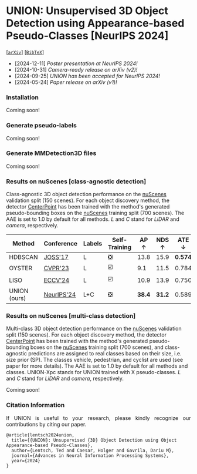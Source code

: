 # UNION: Unsupervised 3D Object Detection using Appearance-based Pseudo-Classes [NeurIPS 2024]



[[`arXiv`](https://arxiv.org/abs/2405.15688)] [[`BibTeX`](#citation-information)]



+ [2024-12-11] *Poster presentation at NeurIPS 2024!*
+ [2024-10-31] *Camera-ready release on arXiv (v2)!*
+ [2024-09-25] *UNION has been accepted for NeurIPS 2024!*
+ [2024-05-24] *Paper release on arXiv (v1)!*



### Installation
Coming soon!



### Generate pseudo-labels
Coming soon!



### Generate MMDetection3D files
Coming soon!



### Results on nuScenes [class-agnostic detection]
Class-agnostic 3D object detection performance on the [nuScenes](https://arxiv.org/abs/1903.11027) validation split (150 scenes).
For each object discovery method, the detector [CenterPoint](https://arxiv.org/pdf/2006.11275) has been trained with the method's generated pseudo-bounding boxes on the [nuScenes](https://arxiv.org/abs/1903.11027) training split (700 scenes).
The AAE is set to 1.0 by default for all methods.
_L_ and _C_ stand for _LiDAR_ and _camera_, respectively.

| Method           | Conference                                                       | Labels | Self-Training                 | AP ↑     | NDS ↑    | ATE ↓     | ASE ↓     | AOE ↓     | AVE ↓     |
|------------------|------------------------------------------------------------------|--------|-------------------------------|----------|----------|-----------|-----------|-----------|-----------|
| HDBSCAN          | [JOSS'17](https://joss.theoj.org/papers/10.21105/joss.00205.pdf) | L      | :negative_squared_cross_mark: | 13.8     | 15.9     | **0.574** | 0.522     | 1.601     | 1.531     |
| OYSTER           | [CVPR'23](https://arxiv.org/pdf/2311.02007)                      | L      | :ballot_box_with_check:       |  9.1     | 11.5     | 0.784     | 0.521     | 1.514     | -         |
| LISO             | [ECCV'24](https://arxiv.org/pdf/2403.07071)                      | L      | :ballot_box_with_check:       | 10.9     | 13.9     | 0.750     | **0.409** | 1.062     | -         |
| UNION (ours)     | [NeurIPS'24](https://arxiv.org/pdf/2405.15688)                   | L+C    | :negative_squared_cross_mark: | **38.4** | **31.2** | 0.589     | 0.497     | **0.874** | **0.836** |



### Results on nuScenes [multi-class detection]
Multi-class 3D object detection performance on the [nuScenes](https://arxiv.org/abs/1903.11027) validation split (150 scenes).
For each object discovery method, the detector [CenterPoint](https://arxiv.org/pdf/2006.11275) has been trained with the method's generated pseudo-bounding boxes on the [nuScenes](https://arxiv.org/abs/1903.11027) training split (700 scenes), and class-agnostic predictions are assigned to real classes based on their size, i.e. size prior (SP).
The classes vehicle, pedestrian, and cyclist are used (see paper for more details).
The AAE is set to 1.0 by default for all methods and classes.
UNION-Xpc stands for UNION trained with X pseudo-classes.
_L_ and _C_ stand for _LiDAR_ and _camera_, respectively.

Coming soon!



### Citation Information
<p align="justify">
If UNION is useful to your research, please kindly recognize our contributions by citing our paper.
</p>

```
@article{lentsch2024union,
  title={{UNION}: Unsupervised {3D} Object Detection using Object Appearance-based Pseudo-Classes},
  author={Lentsch, Ted and Caesar, Holger and Gavrila, Dariu M},
  journal={Advances in Neural Information Processing Systems},
  year={2024}
}
```
